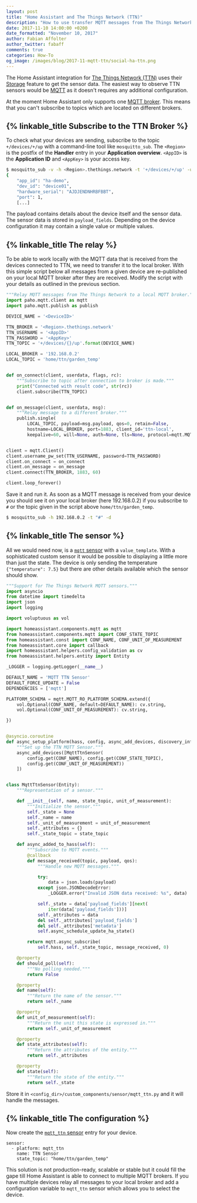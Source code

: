 ```yaml
---
layout: post
title: "Home Assistant and The Things Network (TTN)"
description: "How to use transfer MQTT messages from The Things Network (TTN) to a local broker."
date: 2017-11-10 14:00:00 +0200
date_formatted: "November 10, 2017"
author: Fabian Affolter
author_twitter: fabaff
comments: true
categories: How-To
og_image: /images/blog/2017-11-mqtt-ttn/social-ha-ttn.png
---
```


The Home Assistant integration for [The Things Network (TTN)](https://www.thethingsnetwork.org/) uses their [Storage](https://www.thethingsnetwork.org/docs/applications/storage/) feature to get the sensor data. The easiest way to observe TTN sensors would be [MQTT](https://www.thethingsnetwork.org/docs/applications/mqtt/) as it doesn't requires any additional configuration.

At the moment Home Assistant only supports one [MQTT broker](/docs/mqtt/). This means that you can't subscribe to topics which are located on different brokers.

<!--more-->

## {% linkable_title Subscribe to the TTN Broker %}

To check what your devices are sending, subscribe to the topic `+/devices/+/up` with a command-line tool like `mosquitto_sub`. The `<Region>` is the postfix of the **Handler** entry in your **Application overview**. `<AppID>` is the **Application ID** and `<AppKey>` is your access key. 

```bash
$ mosquitto_sub -v -h <Region>.thethings.network -t '+/devices/+/up' -u '<AppID>' -P '<AppKey>'
{
	"app_id": "ha-demo",
	"dev_id": "device01",
	"hardware_serial": "AJDJENDNHRBFBBT",
	"port": 1,
    [...]
```

The payload contains details about the device itself and the sensor data. The sensor data is stored in `payload_fields`. Depending on the device configuration it may contain a single value or multiple values. 

## {% linkable_title The relay %}

To be able to work locally with the MQTT data that is received from the devices connected to TTN, we need to transfer it to the local broker. With this simple script below all messages from a given device are re-published on your local MQTT broker after they are received. Modify the script with your details as outlined in the previous section.

```python
"""Relay MQTT messages from The Things Network to a local MQTT broker."""
import paho.mqtt.client as mqtt
import paho.mqtt.publish as publish

DEVICE_NAME = '<DeviceID>'

TTN_BROKER = '<Region>.thethings.network'
TTN_USERNAME = '<AppID>'
TTN_PASSWORD = '<AppKey>'
TTN_TOPIC = '+/devices/{}/up'.format(DEVICE_NAME)

LOCAL_BROKER = '192.168.0.2'
LOCAL_TOPIC = 'home/ttn/garden_temp'


def on_connect(client, userdata, flags, rc):
    """Subscribe to topic after connection to broker is made."""
    print("Connected with result code", str(rc))
    client.subscribe(TTN_TOPIC)


def on_message(client, userdata, msg):
    """Relay message to a different broker."""
    publish.single(
        LOCAL_TOPIC, payload=msg.payload, qos=0, retain=False,
        hostname=LOCAL_BROKER, port=1883, client_id='ttn-local',
        keepalive=60, will=None, auth=None, tls=None, protocol=mqtt.MQTTv311)


client = mqtt.Client()
client.username_pw_set(TTN_USERNAME, password=TTN_PASSWORD)
client.on_connect = on_connect
client.on_message = on_message
client.connect(TTN_BROKER, 1883, 60)

client.loop_forever()
```

Save it and run it. As soon as a MQTT message is received from your device you should see it on your local broker (here 192.168.0.2) if you subscribe to `#` or the topic given in the script above `home/ttn/garden_temp`.

```bash
$ mosquitto_sub -h 192.168.0.2 -t "#" -d
```

## {% linkable_title The sensor %}

All we would need now, is a [`mqtt` sensor](/components/sensor.mqtt/) with a `value_template`. With a sophisticated custom sensor it would be possible to displaying a little more than just the state. The device is only sending the temperature `{"temperature": 7.5}` but there are other details available which the sensor should show.

```python
"""Support for The Things Network MQTT sensors."""
import asyncio
from datetime import timedelta
import json
import logging

import voluptuous as vol

import homeassistant.components.mqtt as mqtt
from homeassistant.components.mqtt import CONF_STATE_TOPIC
from homeassistant.const import CONF_NAME, CONF_UNIT_OF_MEASUREMENT
from homeassistant.core import callback
import homeassistant.helpers.config_validation as cv
from homeassistant.helpers.entity import Entity

_LOGGER = logging.getLogger(__name__)

DEFAULT_NAME = 'MQTT TTN Sensor'
DEFAULT_FORCE_UPDATE = False
DEPENDENCIES = ['mqtt']

PLATFORM_SCHEMA = mqtt.MQTT_RO_PLATFORM_SCHEMA.extend({
    vol.Optional(CONF_NAME, default=DEFAULT_NAME): cv.string,
    vol.Optional(CONF_UNIT_OF_MEASUREMENT): cv.string,

})


@asyncio.coroutine
def async_setup_platform(hass, config, async_add_devices, discovery_info=None):
    """Set up the TTN MQTT Sensor."""
    async_add_devices([MqttTtnSensor(
        config.get(CONF_NAME), config.get(CONF_STATE_TOPIC),
        config.get(CONF_UNIT_OF_MEASUREMENT))
    ])


class MqttTtnSensor(Entity):
    """Representation of a sensor."""

    def __init__(self, name, state_topic, unit_of_measurement):
        """Initialize the sensor."""
        self._state = None
        self._name = name
        self._unit_of_measurement = unit_of_measurement
        self._attributes = {}
        self._state_topic = state_topic

    def async_added_to_hass(self):
        """Subscribe to MQTT events."""
        @callback
        def message_received(topic, payload, qos):
            """Handle new MQTT messages."""

            try:
                data = json.loads(payload)
            except json.JSONDecodeError:
                _LOGGER.error("Invalid JSON data received: %s", data)

            self._state = data['payload_fields'][next(
                iter(data['payload_fields']))]
            self._attributes = data
            del self._attributes['payload_fields']
            del self._attributes['metadata']
            self.async_schedule_update_ha_state()

        return mqtt.async_subscribe(
            self.hass, self._state_topic, message_received, 0)

    @property
    def should_poll(self):
        """No polling needed."""
        return False

    @property
    def name(self):
        """Return the name of the sensor."""
        return self._name

    @property
    def unit_of_measurement(self):
        """Return the unit this state is expressed in."""
        return self._unit_of_measurement

    @property
    def state_attributes(self):
        """Return the attributes of the entity."""
        return self._attributes

    @property
    def state(self):
        """Return the state of the entity."""
        return self._state
```

Store it in `<config_dir>/custom_components/sensor/mqtt_ttn.py` and it will handle the messages.

## {% linkable_title The configuration %}

Now create the [`mqtt_ttn` sensor](/components/sensor.mqtt/) entry for your device.

```
sensor:
  - platform: mqtt_ttn
    name: TTN Sensor
    state_topic: "home/ttn/garden_temp"
```

This solution is not production-ready, scalable or stable but it could fill the gape till Home Assistant is able to connect to multiple MQTT brokers. If you have multiple devices relay all messages to your local broker and add a configuration variable to `mqtt_ttn` sensor which allows you to select the device.
